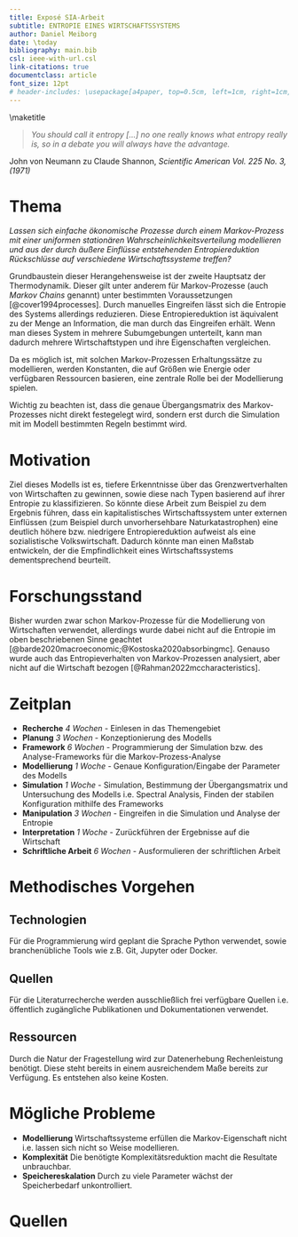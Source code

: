 ```yaml
---
title: Exposé SIA-Arbeit
subtitle: ENTROPIE EINES WIRTSCHAFTSSYSTEMS
author: Daniel Meiborg
date: \today
bibliography: main.bib
csl: ieee-with-url.csl
link-citations: true
documentclass: article
font_size: 12pt
# header-includes: \usepackage[a4paper, top=0.5cm, left=1cm, right=1cm, bottom=0.5cm]{geometry}
---
```


<!-- \pagenumbering{gobble} -->

\maketitle

>*You should call it entropy [...] no one really knows what entropy really is,
>so in a debate you will always have the advantage.*

John von Neumann zu Claude Shannon, *Scientific American Vol. 225 No. 3, (1971)*

# Thema
*Lassen sich einfache ökonomische Prozesse durch einem Markov-Prozess mit einer
uniformen stationären Wahrscheinlichkeitsverteilung modellieren und aus der
durch äußere Einflüsse entstehenden Entropiereduktion Rückschlüsse auf
verschiedene Wirtschaftssysteme treffen?*

Grundbaustein dieser Herangehensweise ist der zweite Hauptsatz der
Thermodynamik. Dieser gilt unter anderem für Markov-Prozesse (auch *Markov
Chains* genannt) unter bestimmten Voraussetzungen [@cover1994processes]. Durch
manuelles Eingreifen lässt sich die Entropie des Systems allerdings reduzieren.
Diese Entropiereduktion ist äquivalent zu der Menge an Information, die man
durch das Eingreifen erhält. Wenn man dieses System in mehrere Subumgebungen
unterteilt, kann man dadurch mehrere Wirtschaftstypen und ihre Eigenschaften
vergleichen.

Da es möglich ist, mit solchen Markov-Prozessen Erhaltungssätze zu modellieren,
werden Konstanten, die auf Größen wie Energie oder verfügbaren Ressourcen
basieren, eine zentrale Rolle bei der Modellierung spielen.

Wichtig zu beachten ist, dass die genaue Übergangsmatrix des Markov-Prozesses
nicht direkt festegelegt wird, sondern erst durch die Simulation mit im Modell
bestimmten Regeln bestimmt wird.

# Motivation
Ziel dieses Modells ist es, tiefere Erkenntnisse über das Grenzwertverhalten von
Wirtschaften zu gewinnen, sowie diese nach Typen basierend auf ihrer Entropie zu
klassifizieren. So könnte diese Arbeit zum Beispiel zu dem Ergebnis führen, dass
ein kapitalistisches Wirtschaftssystem unter externen Einflüssen (zum Beispiel
durch unvorhersehbare Naturkatastrophen) eine deutlich höhere bzw. niedrigere
Entropiereduktion aufweist als eine sozialistische Volkswirtschaft. Dadurch
könnte man einen Maßstab entwickeln, der die Empfindlichkeit eines
Wirtschaftssystems dementsprechend beurteilt.

# Forschungsstand
Bisher wurden zwar schon Markov-Prozesse für die Modellierung von Wirtschaften
verwendet, allerdings wurde dabei nicht auf die Entropie im oben beschriebenen
Sinne geachtet [@barde2020macroeconomic;@Kostoska2020absorbingmc]. Genauso wurde
auch das Entropieverhalten von Markov-Prozessen analysiert, aber nicht auf die
Wirtschaft bezogen [@Rahman2022mccharacteristics].

# Zeitplan
- **Recherche** *4 Wochen* - Einlesen in das Themengebiet
- **Planung** *3 Wochen* - Konzeptionierung des Modells
- **Framework** *6 Wochen* - Programmierung der Simulation bzw. des
  Analyse-Frameworks für die Markov-Prozess-Analyse
- **Modellierung** *1 Woche* - Genaue Konfiguration/Eingabe der Parameter des
  Modells
- **Simulation** *1 Woche* - Simulation, Bestimmung der Übergangsmatrix und
  Untersuchung des Modells i.e. Spectral Analysis, Finden der stabilen
  Konfiguration mithilfe des Frameworks
- **Manipulation** *3 Wochen* - Eingreifen in die Simulation und Analyse der
  Entropie
- **Interpretation** *1 Woche* - Zurückführen der Ergebnisse auf die Wirtschaft
- **Schriftliche Arbeit** *6 Wochen* - Ausformulieren der schriftlichen Arbeit

# Methodisches Vorgehen
## Technologien
Für die Programmierung wird geplant die Sprache Python verwendet, sowie
branchenübliche Tools wie z.B. Git, Jupyter oder Docker.

## Quellen
Für die Literaturrecherche werden ausschließlich frei verfügbare Quellen i.e.
öffentlich zugängliche Publikationen und Dokumentationen verwendet.

## Ressourcen
Durch die Natur der Fragestellung wird zur Datenerhebung Rechenleistung
benötigt. Diese steht bereits in einem ausreichendem Maße bereits zur Verfügung.
Es entstehen also keine Kosten.

# Mögliche Probleme
- **Modellierung** Wirtschaftssysteme erfüllen die Markov-Eigenschaft nicht i.e.
  lassen sich nicht so Weise modellieren.
- **Komplexität** Die benötigte Komplexitätsreduktion macht die Resultate
  unbrauchbar.
- **Speichereskalation** Durch zu viele Parameter wächst der Speicherbedarf
  unkontrolliert.

# Quellen